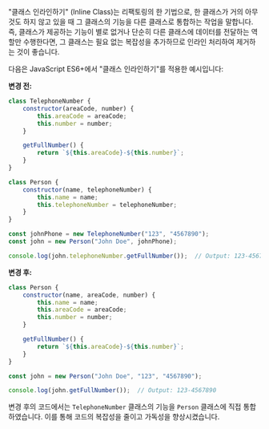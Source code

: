 "클래스 인라인하기" (Inline Class)는 리팩토링의 한 기법으로, 한 클래스가 거의 아무 것도 하지 않고 있을 때 그 클래스의 기능을 다른 클래스로 통합하는 작업을 말합니다. 즉, 클래스가 제공하는 기능이 별로 없거나 단순히 다른 클래스에 데이터를 전달하는 역할만 수행한다면, 그 클래스는 필요 없는 복잡성을 추가하므로 인라인 처리하여 제거하는 것이 좋습니다.

다음은 JavaScript ES6+에서 "클래스 인라인하기"를 적용한 예시입니다:

**변경 전:**

```js
class TelephoneNumber {
    constructor(areaCode, number) {
        this.areaCode = areaCode;
        this.number = number;
    }

    getFullNumber() {
        return `${this.areaCode}-${this.number}`;
    }
}

class Person {
    constructor(name, telephoneNumber) {
        this.name = name;
        this.telephoneNumber = telephoneNumber;
    }
}

const johnPhone = new TelephoneNumber("123", "4567890");
const john = new Person("John Doe", johnPhone);

console.log(john.telephoneNumber.getFullNumber());  // Output: 123-4567890
```

**변경 후:**

```js
class Person {
    constructor(name, areaCode, number) {
        this.name = name;
        this.areaCode = areaCode;
        this.number = number;
    }

    getFullNumber() {
        return `${this.areaCode}-${this.number}`;
    }
}

const john = new Person("John Doe", "123", "4567890");

console.log(john.getFullNumber());  // Output: 123-4567890
```

변경 후의 코드에서는 `TelephoneNumber` 클래스의 기능을 `Person` 클래스에 직접 통합하였습니다. 이를 통해 코드의 복잡성을 줄이고 가독성을 향상시켰습니다.